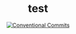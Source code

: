 <h1 align="center">test</h1>
  <p align="center">
    <a href="https://conventionalcommits.org/" target="_blank">
      <img alt="Conventional Commits" src="https://img.shields.io/badge/Conventional%20Commits-1.0.0-yellow.svg">
    </a>
  </p>
  
